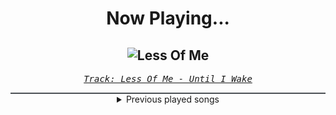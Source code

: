 <div align="center"> 
<h1>Now Playing...</h1>

![Less Of Me](https://i.scdn.co/image/ab67616d00001e027fdf39c0d431585c68ee3e69)
--
_<samp><a href="https://open.spotify.com/track/3djmus7IzQlXABWkW3cauX">Track: Less Of Me - Until I Wake</a></samp>_

<div style="border: 1px #4B5054 solid"></div>
<details>
  <summary>
    Previous played songs
  </summary>
  <table>
    <thead>
      <tr>
        <th>
          Artist
        </th>
        <th>
          Song
        </th>
        <th>
          Link
        </th>
      </tr>
    </thead>
    <tbody>
      <tr><td>Until I Wake</td><td>Less Of Me</td><td><a href="https://open.spotify.com/track/3djmus7IzQlXABWkW3cauX">https://open.spotify.com/track/3djmus7IzQlXABWkW3cauX</a></td></tr><tr><td>Asking Alexandria</td><td>Someone, Somewhere</td><td><a href="https://open.spotify.com/track/45oF0uAflC04BQ6TEPe0KV">https://open.spotify.com/track/45oF0uAflC04BQ6TEPe0KV</a></td></tr><tr><td>Attack Attack!</td><td>Concrete</td><td><a href="https://open.spotify.com/track/2grLZw9UmUUwMoyZj9AAY7">https://open.spotify.com/track/2grLZw9UmUUwMoyZj9AAY7</a></td></tr><tr><td>Until I Wake</td><td>Nightmares</td><td><a href="https://open.spotify.com/track/7K2Y8jAajJbplaWxQ5cTh5">https://open.spotify.com/track/7K2Y8jAajJbplaWxQ5cTh5</a></td></tr><tr><td>Ice Nine Kills</td><td>The Coffin Is Moving</td><td><a href="https://open.spotify.com/track/52Mxibn87arCdeIBs5QEE5">https://open.spotify.com/track/52Mxibn87arCdeIBs5QEE5</a></td></tr><tr><td>Currents</td><td>Kill the Ache</td><td><a href="https://open.spotify.com/track/1zNBVe8QG37iPLLQHlUS2u">https://open.spotify.com/track/1zNBVe8QG37iPLLQHlUS2u</a></td></tr><tr><td>Ice Nine Kills</td><td>Communion Of The Cursed</td><td><a href="https://open.spotify.com/track/19tyg2Ons2b39L4QVPLq4I">https://open.spotify.com/track/19tyg2Ons2b39L4QVPLq4I</a></td></tr><tr><td>Attack Attack!</td><td>The Wretched</td><td><a href="https://open.spotify.com/track/4E1z4LJhp7RYSOYrN7ILkU">https://open.spotify.com/track/4E1z4LJhp7RYSOYrN7ILkU</a></td></tr><tr><td>Bad Omens</td><td>Hedonist</td><td><a href="https://open.spotify.com/track/6wj9ubbsF8hjyGH0sSqjz6">https://open.spotify.com/track/6wj9ubbsF8hjyGH0sSqjz6</a></td></tr><tr><td>Bad Omens</td><td>Reprise (The Sound Of The End)</td><td><a href="https://open.spotify.com/track/6denKFnByEuPrXVMVg2dUH">https://open.spotify.com/track/6denKFnByEuPrXVMVg2dUH</a></td></tr><tr><td>Currents</td><td>Split</td><td><a href="https://open.spotify.com/track/61uWvLbmAfvEdgV1XkQMgM">https://open.spotify.com/track/61uWvLbmAfvEdgV1XkQMgM</a></td></tr><tr><td>Currents</td><td>Apnea</td><td><a href="https://open.spotify.com/track/7jwcBipSGQMx0F3lXAmArH">https://open.spotify.com/track/7jwcBipSGQMx0F3lXAmArH</a></td></tr><tr><td>Northlane</td><td>Quantum Flux</td><td><a href="https://open.spotify.com/track/1ZiTdxdpKQuovW4ERgBIO2">https://open.spotify.com/track/1ZiTdxdpKQuovW4ERgBIO2</a></td></tr><tr><td>Attack Attack!</td><td>Sexual Man Chocolate</td><td><a href="https://open.spotify.com/track/1hTOMp4OlGm0f1I1weeuUb">https://open.spotify.com/track/1hTOMp4OlGm0f1I1weeuUb</a></td></tr><tr><td>Currents</td><td>Let Me Leave</td><td><a href="https://open.spotify.com/track/4xDcGgOzoQq5Jrfa2gkY03">https://open.spotify.com/track/4xDcGgOzoQq5Jrfa2gkY03</a></td></tr><tr><td>Bad Omens</td><td>Blood</td><td><a href="https://open.spotify.com/track/60yhxrLlZycz1FpfifAeJI">https://open.spotify.com/track/60yhxrLlZycz1FpfifAeJI</a></td></tr><tr><td>Attack Attack!</td><td>Stick Stickly</td><td><a href="https://open.spotify.com/track/1ssL0g9W3sHWOcdFyeA5w3">https://open.spotify.com/track/1ssL0g9W3sHWOcdFyeA5w3</a></td></tr><tr><td>Attack Attack!</td><td>Renob, Nevada</td><td><a href="https://open.spotify.com/track/33sYbbaOyaPfJJAtWugX5B">https://open.spotify.com/track/33sYbbaOyaPfJJAtWugX5B</a></td></tr><tr><td>The Plot In You</td><td>Crows</td><td><a href="https://open.spotify.com/track/38Xj8M68hi8YgBMF7sLeNt">https://open.spotify.com/track/38Xj8M68hi8YgBMF7sLeNt</a></td></tr><tr><td>Imminence</td><td>Paralyzed</td><td><a href="https://open.spotify.com/track/0CnjziflUO3AMG8G5IkXGz">https://open.spotify.com/track/0CnjziflUO3AMG8G5IkXGz</a></td></tr>
    </tbody>
  </table>
</details>

</div>
